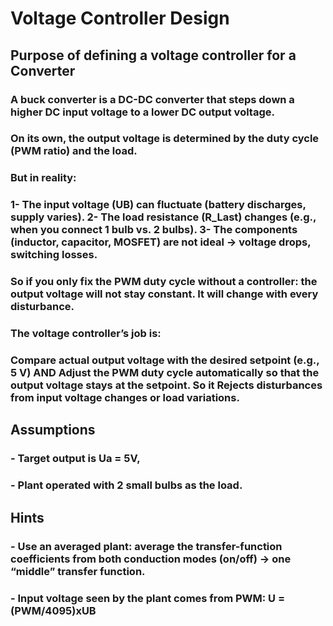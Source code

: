 # Voltage Controller Design
## Purpose of defining a voltage controller for a Converter
### A buck converter is a DC-DC converter that steps down a higher DC input voltage to a lower DC output voltage. 
### On its own, the output voltage is determined by the duty cycle (PWM ratio) and the load.
### But in reality:
### 1- The input voltage (UB) can fluctuate (battery discharges, supply varies). 2- The load resistance (R_Last) changes (e.g., when you connect 1 bulb vs. 2 bulbs). 3- The components (inductor, capacitor, MOSFET) are not ideal → voltage drops, switching losses.
### So if you only fix the PWM duty cycle without a controller: the output voltage will not stay constant. It will change with every disturbance.

### The voltage controller’s job is:
### Compare actual output voltage with the desired setpoint (e.g., 5 V) AND Adjust the PWM duty cycle automatically so that the output voltage stays at the setpoint. So it Rejects disturbances from input voltage changes or load variations.

## Assumptions
### - Target output is Ua = 5V, 
### - Plant operated with 2 small bulbs as the load.
## Hints
### - Use an averaged plant: average the transfer-function coefficients from both conduction modes (on/off) → one “middle” transfer function.
### - Input voltage seen by the plant comes from PWM: U = (PWM/4095)xUB
